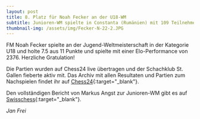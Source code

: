 ```yaml
---
layout: post
title: 8. Platz für Noah Fecker an der U18-WM
subtitle: Junioren-WM spielte in Constanta (Rumänien) mit 109 Teilnehmern
thumbnail-img: /assets/img/Fecker-N-22-2.JPG
---
```


FM Noah Fecker spielte an der Jugend-Weltmeisterschaft in der Kategorie U18 und holte 7.5 aus 11 Punkte und spielte mit einer Elo-Performance von 2376. Herzliche Gratulation!

Die Partien wurden auf Chess24 live übertragen und der Schachklub St. Gallen fieberte aktiv mit. Das Archiv mit allen Resultaten und Partien zum Nachspielen findet ihr auf [Chess24](https://chess24.com/en/watch/live-tournaments/fde-world-youth-championships-2022-u18){:target="\_blank"}.

Den vollständigen Bericht von Markus Angst zur Junioren-WM gibt es auf [Swisschess](https://www.swisschess.ch/news-jugend/u18-wm-in-constanta-top-ten-platz-fuer-fm-noah-fecker.html){:target="\_blank"}.

_Jan Frei_